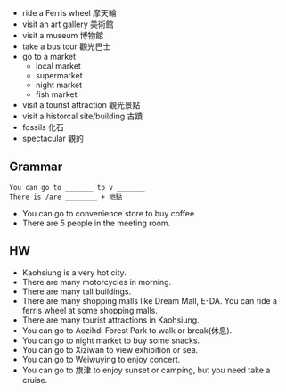 - ride a Ferris wheel 摩天輪
- visit an art gallery 美術館
- visit a museum 博物館
- take a bus tour 觀光巴士
- go to a market 
  - local market
  - supermarket
  - night market
  - fish market
- visit a tourist attraction 觀光景點
- visit a historcal site/building 古蹟
- fossils 化石
- spectacular 觀的

## Grammar
```
You can go to _______ to v _______
There is /are ________ + 地點
```
- You can go to convenience store to buy coffee
- There are 5 people in the meeting room.

## HW
- Kaohsiung is a very hot city.
- There are many motorcycles in morning.
- There are many tall buildings.
- There are many shopping malls like Dream Mall, E-DA. You can ride a ferris wheel at some shopping malls.
- There are many tourist attractions in Kaohsiung.
- You can go to Aozihdi Forest Park to walk or break(休息).
- You can go to night market to buy some snacks.
- You can go to Xiziwan to view exhibition or sea.
- You can go to Weiwuying to enjoy concert.
- You can go to 旗津 to enjoy sunset or camping, but you need take a cruise.
